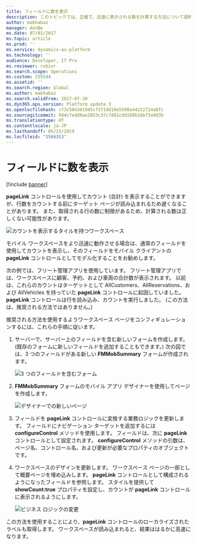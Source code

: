 ```yaml
---
title: フィールドに数を表示
description: このトピックでは、正確で、迅速に表示される数を計算する方法について説明します。
author: makhabaz
manager: AnnBe
ms.date: 07/01/2017
ms.topic: article
ms.prod: ''
ms.service: dynamics-ax-platform
ms.technology: ''
audience: Developer, IT Pro
ms.reviewer: robinr
ms.search.scope: Operations
ms.custom: 255544
ms.assetid: ''
ms.search.region: Global
ms.author: makhabaz
ms.search.validFrom: 2017-07-20
ms.dyn365.ops.version: Platform update 3
ms.openlocfilehash: c73c504301945cf371dd10e5508a44222724a8fc
ms.sourcegitcommit: 9d4c7edd0ae2053c37c7d81cdd180b16bf3a9d3b
ms.translationtype: HT
ms.contentlocale: ja-JP
ms.lasthandoff: 05/15/2019
ms.locfileid: "1566353"
---
```

# <a name="show-counts-in-fields"></a>フィールドに数を表示

[!include [banner](../../../includes/banner.md)]

**pageLink** コントロールを使用してカウント (合計) を表示することができますが、行数をカウントする前にターゲット ページが読み込まれるため遅くなることがあります。 また、取得される行の数に制限があるため、計算される数は正しくない可能性があります。

![カウントを表示するタイルを持つワークスペース](media/optimizing-workspace/Tiles_Original.png)

モバイル ワークスペースをより迅速に動作させる場合は、通常のフィールドを使用してカウントを表示し、そのフィールドをモバイル クライアントの **pageLink** コントロールとしてモデル化することをお勧めします。

次の例では、フリート管理アプリを使用しています。 フリート管理アプリでは、ワークスペースに顧客、予約、および車両の合計数が表示されます。 以前は、これらのカウントはターゲットとして AllCustomers、AllReservations、および AllVehicles を持っていた **pageLink** コントロールに起因していました。 **pageLink** コントロールは行を読み込み、カウントを実行しました。 (この方法は、推奨される方法ではありません。)

推奨される方法を使用するようワークスペース ページをコンフィギュレーションするには、これらの手順に従います。

1. サーバーで、サーバー上のフィールドを含む新しいフォームを作成します。 (既存のフォームに新しいフィールドを追加することもできます。) 次の図では、3 つのフィールドがある新しい **FMMobSummary** フォームが作成されます。

    ![3 つのフィールドを含むフォーム](media/optimizing-workspace/FMMobSummary.png)

2. **FMMobSummary** フォームのモバイル アプリ デザイナーを使用してページを作成します。

    ![デザイナーでの新しいページ](media/optimizing-workspace/NewPageInDesigner.png)

3. フィールドを **pageLink** コントロールに変換する業務ロジックを更新します。 フィールドにナビゲーション ターゲットを追加するには **configureControl** メソッドを使用します。 フィールドは、次に **pageLink** コントロールとして設定されます。 **configureControl** メソッドの引数は、ページ名、コントロール名、および更新が必要なプロパティのオブジェクトです。
4. ワークスペースのデザインを更新します。 ワークスペース ページの一部として概要ページを埋め込みします。 **pageLink** コントロールとして構成されるようになったフィールドを参照します。 スタイルを提供して **showCount:true** プロパティを設定し、カウントが **pageLink** コントロールに表示されるようにします。

    ![ビジネス ロジックの変更](media/optimizing-workspace/ChangesToBL.png)

この方法を使用することにより、**pageLink** コントロールのローカライズされたラベルも取得します。 ワークスペースが読み込まれると、結果ははるかに高速になります。

